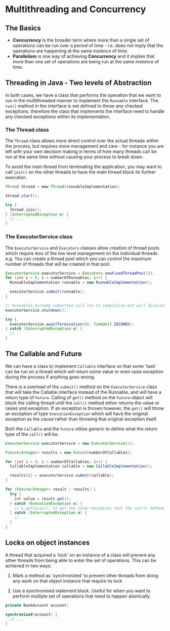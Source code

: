 # Multithreading and Concurrency

## The Basics

- **Concurrency** is the broader term where more than a single set of operations can be run over a *period* of time - i.e. does not imply that the operations are happening at the same *instance* of time.
- **Parallelism** is one way of achieving **Concurrency** and it implies that more than one set of operations are being run at the same *instance* of time.


## Threading in Java - Two levels of Abstraction
In both cases, we have a class that performs the operation that we want to run in the multithreaded manner to implement the `Runnable` interface. The `run()` method in the interface is not defined to throw any checked exceptions, therefore the class that implements the interface need to handle any checked exceptions within its implementation.


### The Thread class

The `Thread` class allows more direct control over the actual threads within the process, but requires more management and care - for instance you are left with your own decision making in terms of how many threads can be run at the same time without causing your process to break down.

To avoid the main thread from terminating the application, you may want to call `join()` on the other threads to have the main thread block its further execution.

```java
Thread thread = new Thread(runnableImplementation);

thread.start();

try {
  thread.join();  
} (InterruptedException e) {
  // ...
}
```


### The ExecutorService class
The `ExecutorService` and `Executors` classes allow creation of thread pools which require less of the low level management on the individual threads. e.g. You can create a thread pool which you can control the maximum number of threads that will be craeted in that pool.

```java
ExecutorService executorService = Executors.newFixedThreadPool(3);
for (int i = 0; i < numberOfRunnables; i++) {
  RunnableImplementation runnable = new RunnableImplementation();

  executorService.submit(runnable);
}

// Runnables already submitted will run to completion but will disallow further tasks being submitted
executorService.shutdown();

try {
  executorService.awaitTermination(60, TimeUnit.SECONDS);
} catch (InterruptedException e) {
  // ..
}
```

## The Callable and Future

We can have a class to implement `Callable` interface so that some 'task' can be run on a thread which will return some value or even raise exception during the process if anything goes wrong.

There is a overload of the `submit()` method on the `ExecutorService` class that will take the Callable interface instead of the Runnable, and will have a return type of `Future`. Calling of `get()` method on the `Future` object will block the calling thread until the `call()` method either returns the value or raises and exception. If an exception is thrown however, the `get()` will throw an exception of type `ExecutionException` which will have the original exception as the *cause* rather than throwing that original exception itself.

Both the `Callable` and the `Future` utilise generic to define what the return type of the `call()` will be.

```java
ExecutorService executorService = new ExecutorService(3);

Future<Integer> results = new Future[numberOfCallables];

for (int i = 0; i < numberOfCallables; i++) {
  CallableImplementation callable = new CallableImplementation();

  results[i] = executorService.submit(callable);
}

for (Future<Integer> result : results) {
  try {
    int value = result.get();
  } catch (ExecutionException e) {
    // e.getCause(); to get the inner-exception that the call() method would have thrown
  } catch (InterruptedException e) {
    // ...
  }
}
```

## Locks on object instances

A thread that acquired a 'lock' on an instance of a class will prevent any other threads from being able to enter the set of operations. This can be achieved in two ways:
1. Mark a method as 'synchronized' to prevent other threads from doing any work on that object instance that require its lock

2. Use a synchronised statement block. Useful for when you want to perform multiple set of operations that need to happen atomically.

```java
private BankAccount account;

synchronized(account) {
  // ...
}
```

